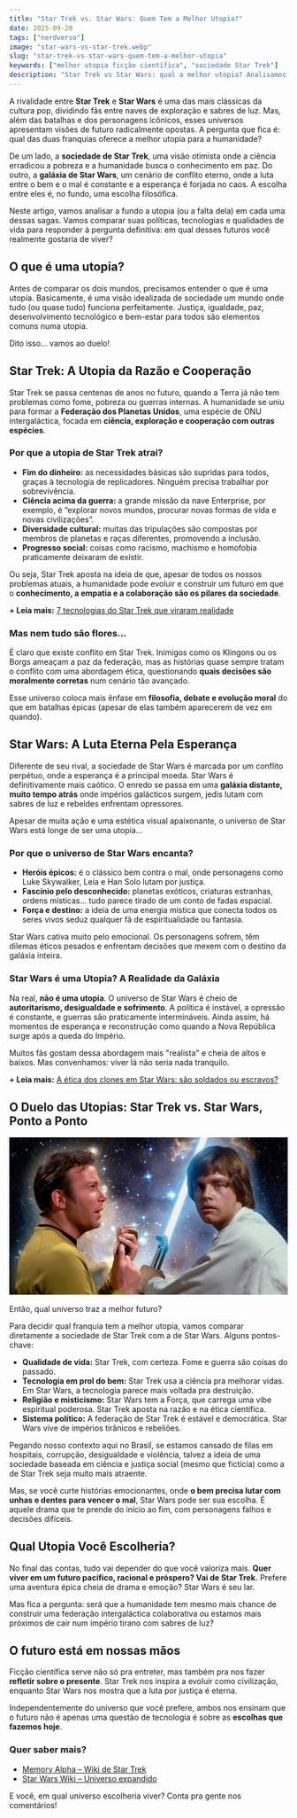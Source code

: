 ```yaml
---
title: "Star Trek vs. Star Wars: Quem Tem a Melhor Utopia?"
date: 2025-09-20
tags: ["nerdverso"]
image: "star-wars-vs-star-trek.webp"
slug: "star-trek-vs-star-wars-quem-tem-a-melhor-utopia"
keywords: ["melhor utopia ficção científica", "sociedade Star Trek"]
description: "Star Trek vs Star Wars: qual a melhor utopia? Analisamos a sociedade e a filosofia de cada universo para você decidir!"
---
```


A rivalidade entre **Star Trek** e **Star Wars** é uma das mais clássicas da cultura pop, dividindo fãs entre naves de exploração e sabres de luz. Mas, além das batalhas e dos personagens icônicos, esses universos apresentam visões de futuro radicalmente opostas. A pergunta que fica é: qual das duas franquias oferece a melhor utopia para a humanidade?

De um lado, a **sociedade de Star Trek**, uma visão otimista onde a ciência erradicou a pobreza e a humanidade busca o conhecimento em paz. Do outro, a **galáxia de Star Wars**, um cenário de conflito eterno, onde a luta entre o bem e o mal é constante e a esperança é forjada no caos. A escolha entre eles é, no fundo, uma escolha filosófica.

Neste artigo, vamos analisar a fundo a utopia (ou a falta dela) em cada uma dessas sagas. Vamos comparar suas políticas, tecnologias e qualidades de vida para responder à pergunta definitiva: em qual desses futuros você realmente gostaria de viver?

## O que é uma utopia?

Antes de comparar os dois mundos, precisamos entender o que é uma utopia. Basicamente, é uma visão idealizada de sociedade um mundo onde tudo (ou quase tudo) funciona perfeitamente. Justiça, igualdade, paz, desenvolvimento tecnológico e bem-estar para todos são elementos comuns numa utopia.

Dito isso… vamos ao duelo!

## Star Trek: A Utopia da Razão e Cooperação

Star Trek se passa centenas de anos no futuro, quando a Terra já não tem problemas como fome, pobreza ou guerras internas. A humanidade se uniu para formar a **Federação dos Planetas Unidos**, uma espécie de ONU intergaláctica, focada em **ciência, exploração e cooperação com outras espécies**.

### Por que a utopia de Star Trek atrai?

*   **Fim do dinheiro:** as necessidades básicas são supridas para todos, graças à tecnologia de replicadores. Ninguém precisa trabalhar por sobrevivência.
*   **Ciência acima da guerra:** a grande missão da nave Enterprise, por exemplo, é “explorar novos mundos, procurar novas formas de vida e novas civilizações”.
*   **Diversidade cultural:** muitas das tripulações são compostas por membros de planetas e raças diferentes, promovendo a inclusão.
*   **Progresso social:** coisas como racismo, machismo e homofobia praticamente deixaram de existir.

Ou seja, Star Trek aposta na ideia de que, apesar de todos os nossos problemas atuais, a humanidade pode evoluir e construir um futuro em que o **conhecimento, a empatia e a colaboração são os pilares da sociedade**.

**+ Leia mais:** [7 tecnologias do Star Trek que viraram realidade](/7-tecnologias-do-star-trek-que-viraram-realidade/)

### Mas nem tudo são flores…

É claro que existe conflito em Star Trek. Inimigos como os Klingons ou os Borgs ameaçam a paz da federação, mas as histórias quase sempre tratam o conflito com uma abordagem ética, questionando **quais decisões são moralmente corretas** num cenário tão avançado.

Esse universo coloca mais ênfase em **filosofia, debate e evolução moral** do que em batalhas épicas (apesar de elas também aparecerem de vez em quando).

## Star Wars: A Luta Eterna Pela Esperança

Diferente de seu rival, a sociedade de Star Wars é marcada por um conflito perpétuo, onde a esperança é a principal moeda. Star Wars é definitivamente mais caótico. O enredo se passa em uma **galáxia distante, muito tempo atrás** onde impérios galácticos surgem, jedis lutam com sabres de luz e rebeldes enfrentam opressores.

Apesar de muita ação e uma estética visual apaixonante, o universo de Star Wars está longe de ser uma utopia…

### Por que o universo de Star Wars encanta?

*   **Heróis épicos:** é o clássico bem contra o mal, onde personagens como Luke Skywalker, Leia e Han Solo lutam por justiça.
*   **Fascínio pelo desconhecido:** planetas exóticos, criaturas estranhas, ordens místicas… tudo parece tirado de um conto de fadas espacial.
*   **Força e destino:** a ideia de uma energia mística que conecta todos os seres vivos seduz qualquer fã de espiritualidade ou fantasia.

Star Wars cativa muito pelo emocional. Os personagens sofrem, têm dilemas éticos pesados e enfrentam decisões que mexem com o destino da galáxia inteira.

### Star Wars é uma Utopia? A Realidade da Galáxia

Na real, **não é uma utopia**. O universo de Star Wars é cheio de **autoritarismo, desigualdade e sofrimento**. A política é instável, a opressão é constante, e guerras são praticamente intermináveis. Ainda assim, há momentos de esperança e reconstrução como quando a Nova República surge após a queda do Império.

Muitos fãs gostam dessa abordagem mais "realista" e cheia de altos e baixos. Mas convenhamos: viver lá não seria nada tranquilo.

**+ Leia mais:** [A ética dos clones em Star Wars: são soldados ou escravos?](/a-etica-dos-clones-em-star-wars-sao-soldados-ou-escravos/)

## O Duelo das Utopias: Star Trek vs. Star Wars, Ponto a Ponto

![luke](luke.webp)

Então, qual universo traz a melhor futuro?

Para decidir qual franquia tem a melhor utopia, vamos comparar diretamente a sociedade de Star Trek com a de Star Wars. Alguns pontos-chave:

*   **Qualidade de vida:** Star Trek, com certeza. Fome e guerra são coisas do passado.
*   **Tecnologia em prol do bem:** Star Trek usa a ciência pra melhorar vidas. Em Star Wars, a tecnologia parece mais voltada pra destruição.
*   **Religião e misticismo:** Star Wars tem a Força, que carrega uma vibe espiritual poderosa. Star Trek aposta na razão e na ética científica.
*   **Sistema político:** A federação de Star Trek é estável e democrática. Star Wars vive de impérios tirânicos e rebeliões.

Pegando nosso contexto aqui no Brasil, se estamos cansado de filas em hospitais, corrupção, desigualdade e violência, talvez a ideia de uma sociedade baseada em ciência e justiça social (mesmo que fictícia) como a de Star Trek seja muito mais atraente.

Mas, se você curte histórias emocionantes, onde **o bem precisa lutar com unhas e dentes para vencer o mal**, Star Wars pode ser sua escolha. É aquele drama que te prende do início ao fim, com personagens falhos e decisões difíceis.

## Qual Utopia Você Escolheria?

No final das contas, tudo vai depender do que você valoriza mais. **Quer viver em um futuro pacífico, racional e próspero? Vai de Star Trek.** Prefere uma aventura épica cheia de drama e emoção? Star Wars é seu lar.

Mas fica a pergunta: será que a humanidade tem mesmo mais chance de construir uma federação intergaláctica colaborativa ou estamos mais próximos de cair num império tirano com sabres de luz?

## O futuro está em nossas mãos

Ficção científica serve não só pra entreter, mas também pra nos fazer **refletir sobre o presente**. Star Trek nos inspira a evoluir como civilização, enquanto Star Wars nos mostra que a luta por justiça é eterna.

Independentemente do universo que você prefere, ambos nos ensinam que o futuro não é apenas uma questão de tecnologia é sobre as **escolhas que fazemos hoje**.

### Quer saber mais?

*   [Memory Alpha – Wiki de Star Trek](https://memory-alpha.fandom.com/wiki/Main_Page)
*   [Star Wars Wiki – Universo expandido](https://starwars.fandom.com/pt/wiki/P%C3%A1gina_principal)

E você, em qual universo escolheria viver? Conta pra gente nos comentários!